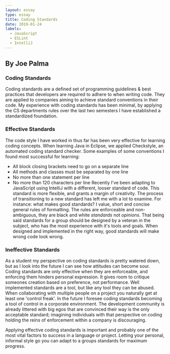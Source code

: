 ```yaml
---
layout: essay
type: essay
title: Coding Standards
date: 2019-01-24
labels:
  - JavaScript
  - ESLint
  - IntelliJ
---
```


## **By Joe Palma**

### Coding Standards

Coding standards are a defined set of programming guidelines & best practices that developers are required to adhere to when writing code. They are applied to companies aiming to achieve standard conventions in their code. My experience with coding standards has been minimal, by applying the CS departments rules over the last two semesters I have established a standardized foundation.

### Effective Standards 

The code style I have worked in thus far has been very effective for learning coding concepts. When learning Java in Eclipse, we applied Checkstyle, an automated coding standard checker. Some examples of some conventions I found most successful for learning: 
  - All block closing brackets need to go on a separate line
  - All methods and classes must be separated by one line
  - No more than one statement per line
  - No more than 120 characters per line
Recently I've been adapting to JavaScript using IntelliJ with a different, looser standard of code. This standard is more flexible, and grants a margin of creativity. The process of transitioning to a new standard has left me with a lot to examine. For instance: what makes good standards? I value, short and concise general rules of formatting. The rules are enforceable and non-ambiguous, they are black and white *standards* not *opinions*. That being said standards for a group should be designed by a veteran in the subject, who has the most experience with it's tools and goals. When designed and implemented in the right way, good standards will make wrong code look wrong.

### Ineffective Standards

As a student my perspective on coding standards is pretty watered down, but as I look into the future I can see how attitudes can become sour. Coding standards are only effective when they are enforceable, and enforcing them hinders personal expression. It gives room to critique someones creation based on preference, not performance. Well implemented standards are a tool, but like any tool they can be abused. When collaborating with multiple people on a project you naturally get at least one 'control freak'. In the future I foresee coding standards becoming a tool of control in a corporate environment. The development community is already littered with big egos that are convinced their way is the only acceptable standard; imagining individuals with that perspective on coding holding the reins of enforcement within a company is discouraging. 

Applying effective coding standards is important and probably one of the most vital factors to success in a language or project. Letting your personal, informal style go you can adapt to a groups standards for maximum progress. 
